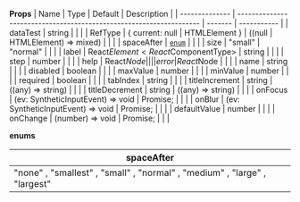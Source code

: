 **Props**
| Name | Type | Default | Description |
| -------------- | ------------------------------------------------------------------- | ------- | ----------- |
| dataTest | string | | |
| RefType | {
current: null | HTMLElement
} | ((null | HTMLElement) => mixed) | | |
| spaceAfter | [`enum`](#enum) | | |
| size | "small" | "normal" | | |
| label | React$Element<React$ComponentType<any>> | string | | |
| step | number | | |
| help | React$Node                                                          |         |             |
| error          | React$Node | | |
| name | string | | |
| disabled | boolean | | |
| maxValue | number | | |
| minValue | number | | |
| required | boolean | | |
| tabIndex | string | | |
| titleIncrement | string | ((any) => string) | | |
| titleDecrement | string | ((any) => string) | | |
| onFocus | (ev: SyntheticInputEvent<HTMLInputElement>) => void | Promise<any>; | | |
| onBlur | (ev: SyntheticInputEvent<HTMLInputElement>) => void | Promise<any>; | | |
| defaultValue | number | | |
| onChange | (number) => void | Promise<any>; | | |

**enums**

| **spaceAfter**                                                            |
| ------------------------------------------------------------------------- |
| "none" , "smallest" , "small" , "normal" , "medium" , "large" , "largest" |
